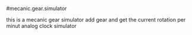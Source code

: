 #mecanic.gear.simulator

this is a mecanic gear simulator add gear and get the current rotation per minut
analog clock simulator




